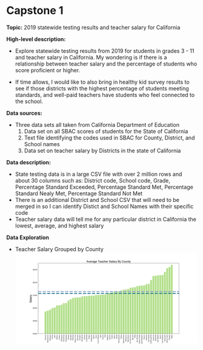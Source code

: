 # Capstone 1

**Topic:** 
2019 statewide testing results and teacher salary for California

**High-level description:** 
- Explore statewide testing results from 2019 for students in grades 3 - 11 and teacher salary in California. My wondering is if there is a relationship between teacher salary and the percentage of students who score proficient or higher.

- If time allows, I would like to also bring in healthy kid survey results to see if those districts with the highest percentage of students meeting standards, and well-paid teachers have students who feel connected to the school.

**Data sources:** 
- Three data sets all taken from California Department of Education
    1. Data set on all SBAC scores of students for the State of California
    2. Text file identifying the codes used in SBAC for County, District, and School names
    3. Data set on teacher salary by Districts in the state of California

**Data description:** 
- State testing data is in a large CSV file with over 2 million rows and about 30 columns such as: District code, School code, Grade, Percentage Standard Exceeded, Percentage Standard Met, Percentage Standard Nealy Met, Percentage Standard Not Met
- There is an additional District and School CSV that will need to be merged in so I can identify Distict and School Names with their specific code
- Teacher salary data will tell me for any particular district in California the lowest, average, and highest salary

**Data Exploration**
- Teacher Salary Grouped by County
![title](images/salary_bycounty.png)